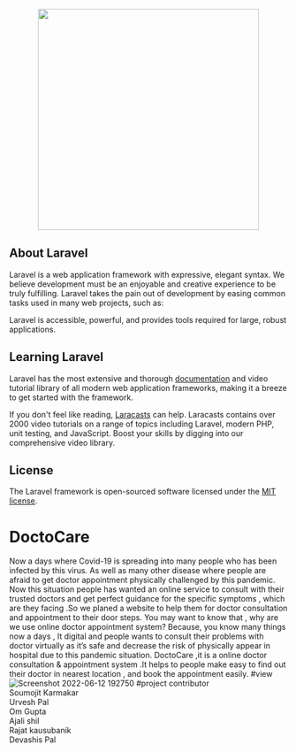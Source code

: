 
<p align="center"><a href="https://laravel.com" target="_blank"><img src="![logo](https://user-images.githubusercontent.com/73100677/173237462-2ff256dc-ad7c-44cb-a85d-757e2a20c628.png)" width="400"></a></p>

>

## About Laravel

Laravel is a web application framework with expressive, elegant syntax. We believe development must be an enjoyable and creative experience to be truly fulfilling. Laravel takes the pain out of development by easing common tasks used in many web projects, such as:

Laravel is accessible, powerful, and provides tools required for large, robust applications.

## Learning Laravel

Laravel has the most extensive and thorough [documentation](https://laravel.com/docs) and video tutorial library of all modern web application frameworks, making it a breeze to get started with the framework.

If you don't feel like reading, [Laracasts](https://laracasts.com) can help. Laracasts contains over 2000 video tutorials on a range of topics including Laravel, modern PHP, unit testing, and JavaScript. Boost your skills by digging into our comprehensive video library.




## License

The Laravel framework is open-sourced software licensed under the [MIT license](https://opensource.org/licenses/MIT).
# DoctoCare
Now a days where Covid-19 is spreading into many people who has been infected by this virus. As well as many other disease where people are afraid to get doctor appointment physically challenged by this pandemic. Now this situation people has wanted an online service to consult with their trusted doctors and get perfect guidance for the specific symptoms , which are they facing .So we planed a website to help them for doctor consultation and  appointment to their door steps. You may want to know that , why are we use online doctor appointment system?  Because, you know many things now a days , It digital and people wants to consult their problems with doctor virtually as it’s safe and decrease the risk of physically appear in hospital due to this pandemic situation. DoctoCare ,it is a online doctor consultation & appointment system .It helps to people make easy to find out their doctor in nearest location , and book the appointment easily.
#view
![Screenshot 2022-06-12 192750](https://user-images.githubusercontent.com/73100677/173237087-014e3010-442e-4f18-916d-a8bae4f2df27.png)
#project contributor<br>
Soumojit Karmakar<br>
Urvesh Pal<br>
Om Gupta<br>
Ajali shil<br>
Rajat kausubanik<br>
Devashis Pal<br>

             
